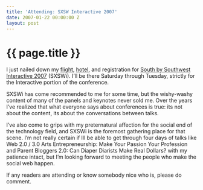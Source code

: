 ```yaml
---
title: 'Attending: SXSW Interactive 2007'
date: 2007-01-22 00:00:00 Z
layout: post
---
```


{{ page.title }}
================

I just nailed down my [flight](http://www.aa.com/), [hotel](http://www.wyndham.com/hotels/AUSWC/main.wnt), and registration for [South by Southwest Interactive 2007](http://2007.sxsw.com/interactive/) (SXSWi). I’ll be there Saturday through Tuesday, strictly for the Interactive portion of the conference.

SXSWi has come recommended to me for some time, but the wishy-washy content of many of the panels and keynotes never sold me. Over the years I’ve realized that what everyone says about conferences is true: its not about the content, its about the conversations between talks.

I’ve also come to grips with my preternatural affection for the social end of the technology field, and SXSWi is the foremost gathering place for that scene. I’m not really certain if Ill be able to get through four days of talks like Web 2.0 / 3.0 Arts Entrepreneurship: Make Your Passion Your Profession and Parent Bloggers 2.0: Can Diaper Diarists Make Real Dollars? with my patience intact, but I’m looking forward to meeting the people who make the social web happen.

If any readers are attending or know somebody nice who is, please do comment.
